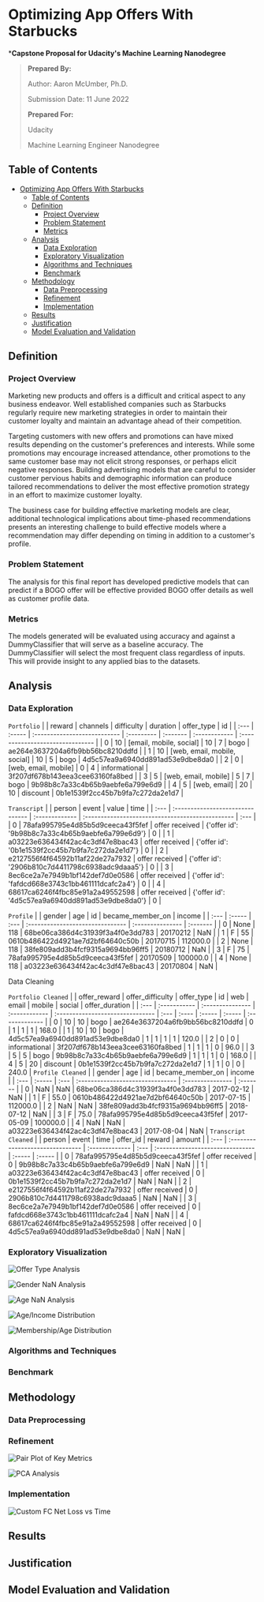 # Optimizing App Offers With Starbucks

***Capstone Proposal for Udacity's Machine Learning Nanodegree**

> **Prepared By:**
>
> Author: Aaron McUmber, Ph.D.
>
> Submission Date: 11 June 2022
>
> **Prepared For:**
>
> Udacity
>
> Machine Learning Engineer Nanodegree

## Table of Contents

- [Optimizing App Offers With Starbucks](#optimizing-app-offers-with-starbucks)
  - [Table of Contents](#table-of-contents)
  - [Definition](#definition)
    - [Project Overview](#project-overview)
    - [Problem Statement](#problem-statement)
    - [Metrics](#metrics)
  - [Analysis](#analysis)
    - [Data Exploration](#data-exploration)
    - [Exploratory Visualization](#exploratory-visualization)
    - [Algorithms and Techniques](#algorithms-and-techniques)
    - [Benchmark](#benchmark)
  - [Methodology](#methodology)
    - [Data Preprocessing](#data-preprocessing)
    - [Refinement](#refinement)
    - [Implementation](#implementation)
  - [Results](#results)
  - [Justification](#justification)
  - [Model Evaluation and Validation](#model-evaluation-and-validation)

## Definition

### Project Overview

Marketing new products and offers is a difficult and critical aspect to any
business endeavor. Well established companies such as Starbucks regularly
require new marketing strategies in order to maintain their customer loyalty
and maintain an advantage ahead of their competition.

Targeting customers with new offers and promotions can have mixed results
depending on the customer's preferences and interests. While some promotions
may encourage increased attendance, other promotions to the same customer base
may not elicit strong responses, or perhaps elicit negative responses.
Building advertising models that are careful to consider customer pervious
habits and demographic information can produce tailored recommendations to
deliver the most effective promotion strategy in an effort to maximize
customer loyalty.

The business case for building effective marketing models are clear, additional
technological implications about time-phased recommendations presents an
interesting challenge to build effective models where a recommendation may
differ depending on timing in addition to a customer's profile.

### Problem Statement

The analysis for this final report has developed predictive models that can
predict if a BOGO offer will be effective provided BOGO offer details as well
as customer profile data.

### Metrics

The models generated will be evaluated using accuracy and against a 
DummyClassifier that will serve as a baseline accuracy. The DummyClassifier 
will select the most frequent class regardless of inputs. This will provide 
insight to any applied bias to the datasets.


## Analysis

### Data Exploration

`Portfolio`
|      | reward | channels                     | difficulty | duration | offer_type    | id                               |
| :--- | :----- | :--------------------------- | :--------- | :------- | :------------ | :------------------------------- |
| 0    | 10     | [email, mobile, social]      | 10         | 7        | bogo          | ae264e3637204a6fb9bb56bc8210ddfd |
| 1    | 10     | [web, email, mobile, social] | 10         | 5        | bogo          | 4d5c57ea9a6940dd891ad53e9dbe8da0 |
| 2    | 0      | [web, email, mobile]         | 0          | 4        | informational | 3f207df678b143eea3cee63160fa8bed |
| 3    | 5      | [web, email, mobile]         | 5          | 7        | bogo          | 9b98b8c7a33c4b65b9aebfe6a799e6d9 |
| 4    | 5      | [web, email]                 | 20         | 10       | discount      | 0b1e1539f2cc45b7b9fa7c272da2e1d7 |

`Transcript`
|      | person                           | event          | value                                            | time |
| :--- | :------------------------------- | :------------- | :----------------------------------------------- | :--- |
| 0    | 78afa995795e4d85b5d9ceeca43f5fef | offer received | {'offer id': '9b98b8c7a33c4b65b9aebfe6a799e6d9'} | 0    |
| 1    | a03223e636434f42ac4c3df47e8bac43 | offer received | {'offer id': '0b1e1539f2cc45b7b9fa7c272da2e1d7'} | 0    |
| 2    | e2127556f4f64592b11af22de27a7932 | offer received | {'offer id': '2906b810c7d4411798c6938adc9daaa5'} | 0    |
| 3    | 8ec6ce2a7e7949b1bf142def7d0e0586 | offer received | {'offer id': 'fafdcd668e3743c1bb461111dcafc2a4'} | 0    |
| 4    | 68617ca6246f4fbc85e91a2a49552598 | offer received | {'offer id': '4d5c57ea9a6940dd891ad53e9dbe8da0'} | 0    |

`Profile`
|      | gender | age  | id                               | became_member_on | income   |
| :--- | :----- | :--- | :------------------------------- | :--------------- | :------- |
| 0    | None   | 118  | 68be06ca386d4c31939f3a4f0e3dd783 | 20170212         | NaN      |
| 1    | F      | 55   | 0610b486422d4921ae7d2bf64640c50b | 20170715         | 112000.0 |
| 2    | None   | 118  | 38fe809add3b4fcf9315a9694bb96ff5 | 20180712         | NaN      |
| 3    | F      | 75   | 78afa995795e4d85b5d9ceeca43f5fef | 20170509         | 100000.0 |
| 4    | None   | 118  | a03223e636434f42ac4c3df47e8bac43 | 20170804         | NaN      |


Data Cleaning

`Portfolio Cleaned`
|      | offer_reward | offer_difficulty | offer_type    | id                               | web  | email | mobile | social | offer_duration |
| :--- | :----------- | :--------------- | :------------ | :------------------------------- | :--- | :---- | :----- | :----- | :------------- |
| 0    | 10           | 10               | bogo          | ae264e3637204a6fb9bb56bc8210ddfd | 0    | 1     | 1      | 1      | 168.0          |
| 1    | 10           | 10               | bogo          | 4d5c57ea9a6940dd891ad53e9dbe8da0 | 1    | 1     | 1      | 1      | 120.0          |
| 2    | 0            | 0                | informational | 3f207df678b143eea3cee63160fa8bed | 1    | 1     | 1      | 0      | 96.0           |
| 3    | 5            | 5                | bogo          | 9b98b8c7a33c4b65b9aebfe6a799e6d9 | 1    | 1     | 1      | 0      | 168.0          |
| 4    | 5            | 20               | discount      | 0b1e1539f2cc45b7b9fa7c272da2e1d7 | 1    | 1     | 0      | 0      | 240.0          |
`Profile Cleaned`
|      | gender | age  | id                               | became_member_on | income   |
| :--- | :----- | :--- | :------------------------------- | :--------------- | :------- |
| 0    | NaN    | NaN  | 68be06ca386d4c31939f3a4f0e3dd783 | 2017-02-12       | NaN      |
| 1    | F      | 55.0 | 0610b486422d4921ae7d2bf64640c50b | 2017-07-15       | 112000.0 |
| 2    | NaN    | NaN  | 38fe809add3b4fcf9315a9694bb96ff5 | 2018-07-12       | NaN      |
| 3    | F      | 75.0 | 78afa995795e4d85b5d9ceeca43f5fef | 2017-05-09       | 100000.0 |
| 4    | NaN    | NaN  | a03223e636434f42ac4c3df47e8bac43 | 2017-08-04       | NaN      |
`Transcript Cleaned`
|      | person                           | event          | time | offer_id                         | reward | amount |
| :--- | :------------------------------- | :------------- | :--- | :------------------------------- | :----- | :----- |
| 0    | 78afa995795e4d85b5d9ceeca43f5fef | offer received | 0    | 9b98b8c7a33c4b65b9aebfe6a799e6d9 | NaN    | NaN    |
| 1    | a03223e636434f42ac4c3df47e8bac43 | offer received | 0    | 0b1e1539f2cc45b7b9fa7c272da2e1d7 | NaN    | NaN    |
| 2    | e2127556f4f64592b11af22de27a7932 | offer received | 0    | 2906b810c7d4411798c6938adc9daaa5 | NaN    | NaN    |
| 3    | 8ec6ce2a7e7949b1bf142def7d0e0586 | offer received | 0    | fafdcd668e3743c1bb461111dcafc2a4 | NaN    | NaN    |
| 4    | 68617ca6246f4fbc85e91a2a49552598 | offer received | 0    | 4d5c57ea9a6940dd891ad53e9dbe8da0 | NaN    | NaN    |

### Exploratory Visualization

![Offer Type Analysis](assets/offer-type-corpus.png)

![Gender NaN Analysis](assets/gender-nan-analysis.png)

![Age NaN Analysis](assets/age-nan-analysis.png)

![Age/Income Distribution](assets/age-income-joint.png)

![Membership/Age Distribution](assets/membership-age-joint.png)

### Algorithms and Techniques

### Benchmark


## Methodology

### Data Preprocessing

### Refinement


![Pair Plot of Key Metrics](assets/bogo-pair-plot.png)

![PCA Analysis](assets/pca-var.png)

### Implementation

![Custom FC Net Loss vs Time](assets/nn-loss.png)

## Results

## Justification

## Model Evaluation and Validation
